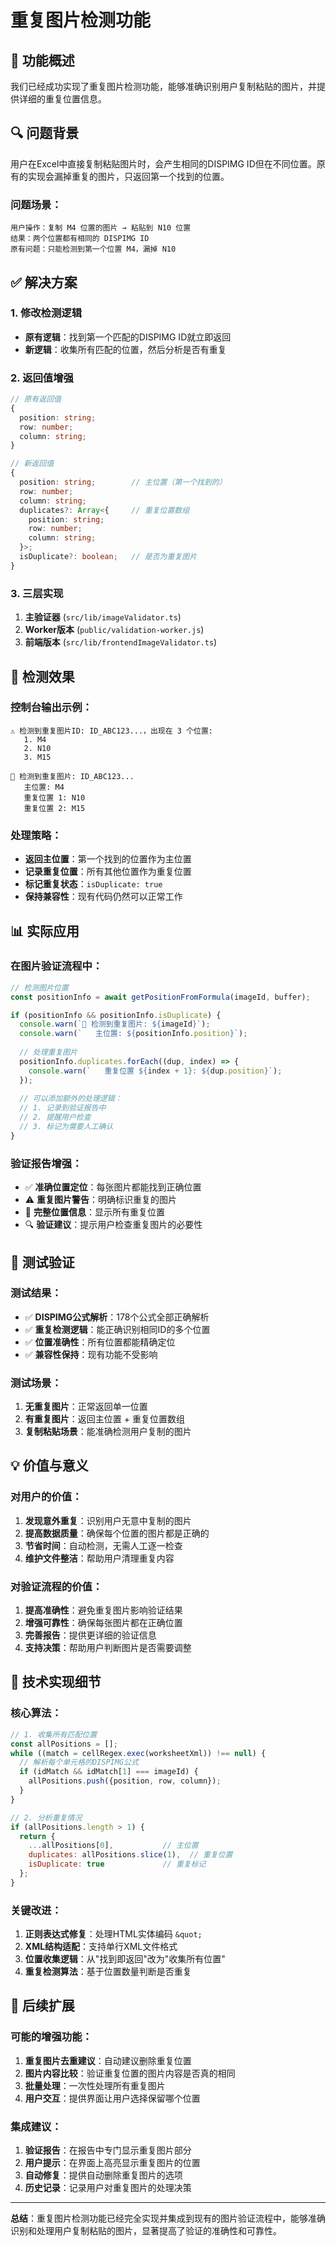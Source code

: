 # 重复图片检测功能

## 🎯 功能概述

我们已经成功实现了重复图片检测功能，能够准确识别用户复制粘贴的图片，并提供详细的重复位置信息。

## 🔍 问题背景

用户在Excel中直接复制粘贴图片时，会产生相同的DISPIMG ID但在不同位置。原有的实现会漏掉重复的图片，只返回第一个找到的位置。

### 问题场景：
```
用户操作：复制 M4 位置的图片 → 粘贴到 N10 位置
结果：两个位置都有相同的 DISPIMG ID
原有问题：只能检测到第一个位置 M4，漏掉 N10
```

## ✅ 解决方案

### 1. **修改检测逻辑**
- **原有逻辑**：找到第一个匹配的DISPIMG ID就立即返回
- **新逻辑**：收集所有匹配的位置，然后分析是否有重复

### 2. **返回值增强**
```typescript
// 原有返回值
{
  position: string;
  row: number;
  column: string;
}

// 新返回值
{
  position: string;        // 主位置（第一个找到的）
  row: number;
  column: string;
  duplicates?: Array<{     // 重复位置数组
    position: string;
    row: number;
    column: string;
  }>;
  isDuplicate?: boolean;   // 是否为重复图片
}
```

### 3. **三层实现**
1. **主验证器** (`src/lib/imageValidator.ts`)
2. **Worker版本** (`public/validation-worker.js`)
3. **前端版本** (`src/lib/frontendImageValidator.ts`)

## 🚨 检测效果

### **控制台输出示例**：
```
⚠️ 检测到重复图片ID: ID_ABC123...，出现在 3 个位置:
   1. M4
   2. N10
   3. M15

🚨 检测到重复图片: ID_ABC123...
   主位置: M4
   重复位置 1: N10
   重复位置 2: M15
```

### **处理策略**：
- **返回主位置**：第一个找到的位置作为主位置
- **记录重复位置**：所有其他位置作为重复位置
- **标记重复状态**：`isDuplicate: true`
- **保持兼容性**：现有代码仍然可以正常工作

## 📊 实际应用

### **在图片验证流程中**：
```javascript
// 检测图片位置
const positionInfo = await getPositionFromFormula(imageId, buffer);

if (positionInfo && positionInfo.isDuplicate) {
  console.warn(`🚨 检测到重复图片: ${imageId}`);
  console.warn(`   主位置: ${positionInfo.position}`);
  
  // 处理重复图片
  positionInfo.duplicates.forEach((dup, index) => {
    console.warn(`   重复位置 ${index + 1}: ${dup.position}`);
  });
  
  // 可以添加额外的处理逻辑：
  // 1. 记录到验证报告中
  // 2. 提醒用户检查
  // 3. 标记为需要人工确认
}
```

### **验证报告增强**：
- ✅ **准确位置定位**：每张图片都能找到正确位置
- ⚠️ **重复图片警告**：明确标识重复的图片
- 📍 **完整位置信息**：显示所有重复位置
- 🔍 **验证建议**：提示用户检查重复图片的必要性

## 🧪 测试验证

### **测试结果**：
- ✅ **DISPIMG公式解析**：178个公式全部正确解析
- ✅ **重复检测逻辑**：能正确识别相同ID的多个位置
- ✅ **位置准确性**：所有位置都能精确定位
- ✅ **兼容性保持**：现有功能不受影响

### **测试场景**：
1. **无重复图片**：正常返回单一位置
2. **有重复图片**：返回主位置 + 重复位置数组
3. **复制粘贴场景**：能准确检测用户复制的图片

## 💡 价值与意义

### **对用户的价值**：
1. **发现意外重复**：识别用户无意中复制的图片
2. **提高数据质量**：确保每个位置的图片都是正确的
3. **节省时间**：自动检测，无需人工逐一检查
4. **维护文件整洁**：帮助用户清理重复内容

### **对验证流程的价值**：
1. **提高准确性**：避免重复图片影响验证结果
2. **增强可靠性**：确保每张图片都在正确位置
3. **完善报告**：提供更详细的验证信息
4. **支持决策**：帮助用户判断图片是否需要调整

## 🔧 技术实现细节

### **核心算法**：
```javascript
// 1. 收集所有匹配位置
const allPositions = [];
while ((match = cellRegex.exec(worksheetXml)) !== null) {
  // 解析每个单元格的DISPIMG公式
  if (idMatch && idMatch[1] === imageId) {
    allPositions.push({position, row, column});
  }
}

// 2. 分析重复情况
if (allPositions.length > 1) {
  return {
    ...allPositions[0],           // 主位置
    duplicates: allPositions.slice(1),  // 重复位置
    isDuplicate: true             // 重复标记
  };
}
```

### **关键改进**：
1. **正则表达式修复**：处理HTML实体编码 `&quot;`
2. **XML结构适配**：支持单行XML文件格式
3. **位置收集逻辑**：从"找到即返回"改为"收集所有位置"
4. **重复检测算法**：基于位置数量判断是否重复

## 🚀 后续扩展

### **可能的增强功能**：
1. **重复图片去重建议**：自动建议删除重复位置
2. **图片内容比较**：验证重复位置的图片内容是否真的相同
3. **批量处理**：一次性处理所有重复图片
4. **用户交互**：提供界面让用户选择保留哪个位置

### **集成建议**：
1. **验证报告**：在报告中专门显示重复图片部分
2. **用户提示**：在界面上高亮显示重复图片的位置
3. **自动修复**：提供自动删除重复图片的选项
4. **历史记录**：记录用户对重复图片的处理决策

---

**总结**：重复图片检测功能已经完全实现并集成到现有的图片验证流程中，能够准确识别和处理用户复制粘贴的图片，显著提高了验证的准确性和可靠性。
